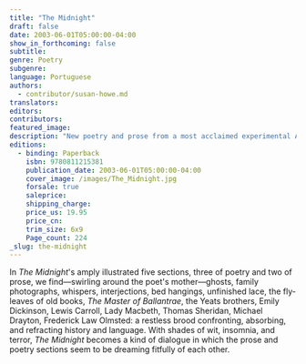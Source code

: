 ```yaml
---
title: "The Midnight"
draft: false
date: 2003-06-01T05:00:00-04:00
show_in_forthcoming: false
subtitle:
genre: Poetry
subgenre:
language: Portuguese
authors:
  - contributor/susan-howe.md
translators:
editors:
contributors:
featured_image:
description: "New poetry and prose from a most acclaimed experimental American poet. "
editions:
  - binding: Paperback
    isbn: 9780811215381
    publication_date: 2003-06-01T05:00:00-04:00
    cover_image: /images/The_Midnight.jpg
    forsale: true
    saleprice:
    shipping_charge:
    price_us: 19.95
    price_cn:
    trim_size: 6x9
    Page_count: 224
_slug: the-midnight
---
```


In _The Midnight_'s amply illustrated five sections, three of poetry and two of prose, we find—swirling around the poet's mother—ghosts, family photographs, whispers, interjections, bed hangings, unfinished lace, the fly-leaves of old books, _The Master of Ballantrae_, the Yeats brothers, Emily Dickinson, Lewis Carroll, Lady Macbeth, Thomas Sheridan, Michael Drayton, Frederick Law Olmsted: a restless brood confronting, absorbing, and refracting history and language. With shades of wit, insomnia, and terror, _The Midnight_ becomes a kind of dialogue in which the prose and poetry sections seem to be dreaming fitfully of each other.

